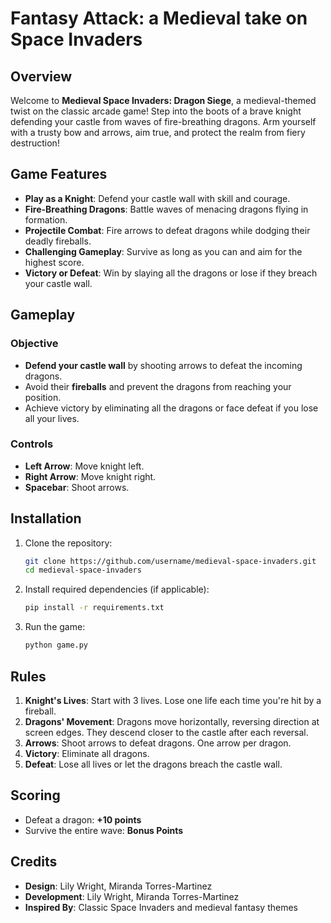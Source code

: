 # Fantasy Attack: a Medieval take on Space Invaders

## **Overview**  

Welcome to **Medieval Space Invaders: Dragon Siege**, a medieval-themed twist on the classic arcade game! Step into the boots of a brave knight defending your castle from waves of fire-breathing dragons. Arm yourself with a trusty bow and arrows, aim true, and protect the realm from fiery destruction!

## **Game Features**  

- **Play as a Knight**: Defend your castle wall with skill and courage.  
- **Fire-Breathing Dragons**: Battle waves of menacing dragons flying in formation.  
- **Projectile Combat**: Fire arrows to defeat dragons while dodging their deadly fireballs.  
- **Challenging Gameplay**: Survive as long as you can and aim for the highest score.  
- **Victory or Defeat**: Win by slaying all the dragons or lose if they breach your castle wall.  

## **Gameplay**  

### **Objective**  

- **Defend your castle wall** by shooting arrows to defeat the incoming dragons.  
- Avoid their **fireballs** and prevent the dragons from reaching your position.  
- Achieve victory by eliminating all the dragons or face defeat if you lose all your lives.

### **Controls**  

- **Left Arrow**: Move knight left.  
- **Right Arrow**: Move knight right.  
- **Spacebar**: Shoot arrows.

## **Installation**  

1. Clone the repository:  

   ```bash
   git clone https://github.com/username/medieval-space-invaders.git
   cd medieval-space-invaders
   ```

2. Install required dependencies (if applicable):  

   ```bash
   pip install -r requirements.txt
   ```

3. Run the game:  

   ```bash
   python game.py
   ```

## **Rules**  

1. **Knight's Lives**: Start with 3 lives. Lose one life each time you're hit by a fireball.  
2. **Dragons' Movement**: Dragons move horizontally, reversing direction at screen edges. They descend closer to the castle after each reversal.  
3. **Arrows**: Shoot arrows to defeat dragons. One arrow per dragon.  
4. **Victory**: Eliminate all dragons.  
5. **Defeat**: Lose all lives or let the dragons breach the castle wall.

## **Scoring**  

- Defeat a dragon: **+10 points**  
- Survive the entire wave: **Bonus Points**

## **Credits**  

- **Design**: Lily Wright, Miranda Torres-Martinez
- **Development**: Lily Wright, Miranda Torres-Martinez
- **Inspired By**: Classic Space Invaders and medieval fantasy themes  
